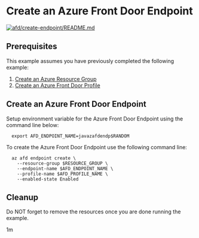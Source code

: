 
# Create an Azure Front Door Endpoint

[![afd/create-endpoint/README.md](https://github.com/Azure-Samples/java-on-azure-examples/actions/workflows/afd_create-endpoint_README_md.yml/badge.svg)](https://github.com/Azure-Samples/java-on-azure-examples/actions/workflows/afd_create-endpoint_README_md.yml)

## Prerequisites

<!-- workflow.run()

  if [[ -z $REGION ]]; then
    export REGION=westus
  fi

  -->
<!-- workflow.cron(0 1 * * 1) -->
<!-- workflow.include(../create-profile/README.md) -->

This example assumes you have previously completed the following example:

1. [Create an Azure Resource Group](../../group/create/README.md)
1. [Create an Azure Front Door Profile](../create-profile/README.md)

## Create an Azure Front Door Endpoint

Setup environment variable for the Azure Front Door Endpoint using the command
line below:

<!-- workflow.skip() -->
```shell
  export AFD_ENDPOINT_NAME=javazafdendp$RANDOM
```

<!-- workflow.run()

if [[ -z $AFD_ENDPOINT_NAME ]]; then
  export AFD_ENDPOINT_NAME=javazafdendp$RANDOM
fi
  -->

To create the Azure Front Door Endpoint use the following command line:

```shell
  az afd endpoint create \
    --resource-group $RESOURCE_GROUP \
    --endpoint-name $AFD_ENDPOINT_NAME \
    --profile-name $AFD_PROFILE_NAME \
    --enabled-state Enabled
```

<!-- workflow.directOnly()

  export RESULT=$(az afd endpoint show --endpoint-name $AFD_ENDPOINT_NAME --profile-name $AFD_PROFILE_NAME --resource-group $RESOURCE_GROUP --output tsv --query provisioningState)
  az group delete --name $RESOURCE_GROUP --yes || true
  if [[ "$RESULT" != Succeeded ]]; then
    echo "Azure Front Door Endpoint $AFD_ENDPOINT_NAME was not provisioned properly"
    exit 1
  fi

  -->

## Cleanup

Do NOT forget to remove the resources once you are done running the example.

1m
